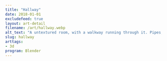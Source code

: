 ```yaml
---
title: "Hallway"
date: 2018-01-01
excludefeed: true
layout: art-detail
filename: /art/hallway.webp
alt_text: "A untextured room, with a walkway running through it. Pipes, wires and other items decorate the scene. In the middle is one, bright light."
slug: hallway
arttags:
- 3d
program: Blender
---
```


